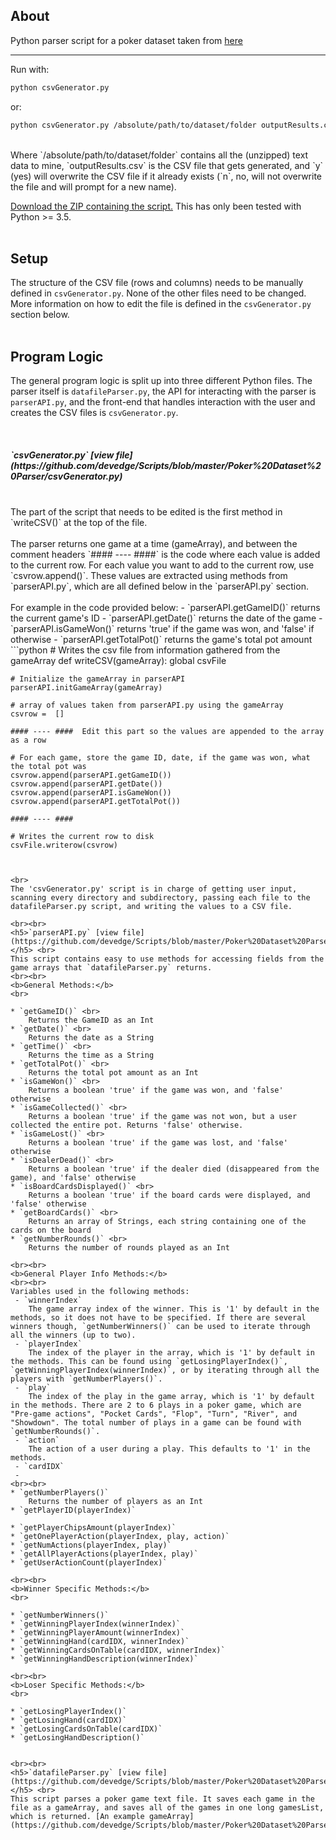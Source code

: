 ## About

Python parser script for a poker dataset taken from [here](https://web.archive.org/web/20110205042259/http://www.outflopped.com/questions/286/obfuscated-datamined-hand-histories)

***

Run with: <br>
```bash
python csvGenerator.py
```

or: <br>
```bash
python csvGenerator.py /absolute/path/to/dataset/folder outputResults.csv y
```
<br>
Where `/absolute/path/to/dataset/folder`  contains all the (unzipped) text data to mine, `outputResults.csv` is the CSV file that gets generated, and `y` (yes) will overwrite the CSV file if it already exists (`n`, no, will not overwrite the file and will prompt for a new name).



[Download the ZIP containing the script.](https://github.com/devedge/Scripts/raw/master/Poker%20Dataset%20Parser/data/PokerDatasetParser.zip) This has only been tested with Python >= 3.5.<br><br>


## Setup

The structure of the CSV file (rows and columns) needs to be manually defined in `csvGenerator.py`. None of the other files need to be changed. More information on how to edit the file is defined in the `csvGenerator.py` section below.<br><br>


## Program Logic

The general program logic is split up into three different Python files. The parser itself is `datafileParser.py`, the API for interacting with the parser is `parserAPI.py`, and the front-end that handles interaction with the user and creates the CSV files is `csvGenerator.py`.

<br>
<h5>`csvGenerator.py` [view file](https://github.com/devedge/Scripts/blob/master/Poker%20Dataset%20Parser/csvGenerator.py)</h5> <br>
The part of the script that needs to be edited is the first method in `writeCSV()` at the top of the file. 
<br><br>
The parser returns one game at a time (gameArray), and between the comment headers `#### ---- ####` is the code where each value is added to the current row. For each value you want to add to the current row, use `csvrow.append()`. These values are extracted using methods from `parserAPI.py`, which are all defined below in the `parserAPI.py` section.
<br><br>
For example in the code provided below:
 - `parserAPI.getGameID()` returns the current game's ID
 - `parserAPI.getDate()` returns the date of the game
 - `parserAPI.isGameWon()` returns 'true' if the game was won, and 'false' if otherwise
 - `parserAPI.getTotalPot()` returns the game's total pot amount
<br>
```python
# Writes the csv file from information gathered from the gameArray
def writeCSV(gameArray):
    global csvFile

    # Initialize the gameArray in parserAPI
    parserAPI.initGameArray(gameArray)

    # array of values taken from parserAPI.py using the gameArray
    csvrow =  []

    #### ---- ####  Edit this part so the values are appended to the array as a row

    # For each game, store the game ID, date, if the game was won, what the total pot was
    csvrow.append(parserAPI.getGameID())
    csvrow.append(parserAPI.getDate())
    csvrow.append(parserAPI.isGameWon())
    csvrow.append(parserAPI.getTotalPot())

    #### ---- ####

    # Writes the current row to disk
    csvFile.writerow(csvrow)
```


<br>
The 'csvGenerator.py' script is in charge of getting user input, scanning every directory and subdirectory, passing each file to the datafileParser.py script, and writing the values to a CSV file.

<br><br>
<h5>`parserAPI.py` [view file](https://github.com/devedge/Scripts/blob/master/Poker%20Dataset%20Parser/parserAPI.py)</h5> <br>
This script contains easy to use methods for accessing fields from the game arrays that `datafileParser.py` returns.
<br><br>
<b>General Methods:</b>
<br>

* `getGameID()` <br>
    Returns the GameID as an Int
* `getDate()` <br>
    Returns the date as a String
* `getTime()` <br>
    Returns the time as a String
* `getTotalPot()` <br>
    Returns the total pot amount as an Int
* `isGameWon()` <br>
    Returns a boolean 'true' if the game was won, and 'false' otherwise
* `isGameCollected()` <br>
    Returns a boolean 'true' if the game was not won, but a user collected the entire pot. Returns 'false' otherwise.
* `isGameLost()` <br>
    Returns a boolean 'true' if the game was lost, and 'false' otherwise
* `isDealerDead()` <br>
    Returns a boolean 'true' if the dealer died (disappeared from the game), and 'false' otherwise
* `isBoardCardsDisplayed()` <br>
    Returns a boolean 'true' if the board cards were displayed, and 'false' otherwise
* `getBoardCards()` <br>
    Returns an array of Strings, each string containing one of the cards on the board
* `getNumberRounds()` <br>
    Returns the number of rounds played as an Int

<br><br>
<b>General Player Info Methods:</b>
<br><br>
Variables used in the following methods:
 - `winnerIndex`
    The game array index of the winner. This is '1' by default in the methods, so it does not have to be specified. If there are several winners though, `getNumberWinners()` can be used to iterate through all the winners (up to two).
 - `playerIndex` 
    The index of the player in the array, which is '1' by default in the methods. This can be found using `getLosingPlayerIndex()`, `getWinningPlayerIndex(winnerIndex)`, or by iterating through all the players with `getNumberPlayers()`.
 - `play`
    The index of the play in the game array, which is '1' by default in the methods. There are 2 to 6 plays in a poker game, which are "Pre-game actions", "Pocket Cards", "Flop", "Turn", "River", and "Showdown". The total number of plays in a game can be found with `getNumberRounds()`.
 - `action`
    The action of a user during a play. This defaults to '1' in the methods.
 - `cardIDX`
 -
<br><br>
* `getNumberPlayers()`
    Returns the number of players as an Int
* `getPlayerID(playerIndex)`

* `getPlayerChipsAmount(playerIndex)`
* `getOnePlayerAction(playerIndex, play, action)`
* `getNumActions(playerIndex, play)`
* `getAllPlayerActions(playerIndex, play)`
* `getUserActionCount(playerIndex)`

<br><br>
<b>Winner Specific Methods:</b>
<br>

* `getNumberWinners()`
* `getWinningPlayerIndex(winnerIndex)`
* `getWinningPlayerAmount(winnerIndex)`
* `getWinningHand(cardIDX, winnerIndex)`
* `getWinningCardsOnTable(cardIDX, winnerIndex)`
* `getWinningHandDescription(winnerIndex)`

<br><br>
<b>Loser Specific Methods:</b>
<br>

* `getLosingPlayerIndex()`
* `getLosingHand(cardIDX)`
* `getLosingCardsOnTable(cardIDX)`
* `getLosingHandDescription()`


<br><br>
<h5>`datafileParser.py` [view file](https://github.com/devedge/Scripts/blob/master/Poker%20Dataset%20Parser/datafileParser.py)</h5> <br>
This script parses a poker game text file. It saves each game in the file as a gameArray, and saves all of the games in one long gamesList, which is returned. [An example gameArray](https://github.com/devedge/Scripts/blob/master/Poker%20Dataset%20Parser/data/example%20gameArray.txt)

